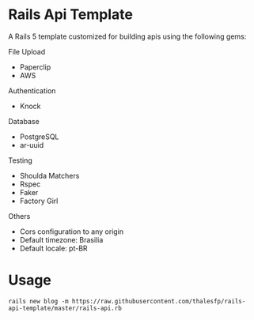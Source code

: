 # Rails Api Template

A Rails 5 template customized for building apis using the following gems:

File Upload

* Paperclip
* AWS

Authentication

* Knock

Database

* PostgreSQL
* ar-uuid

Testing

* Shoulda Matchers
* Rspec
* Faker
* Factory Girl

Others

* Cors configuration to any origin
* Default timezone: Brasilia
* Default locale: pt-BR

# Usage

```rails new blog -m https://raw.githubusercontent.com/thalesfp/rails-api-template/master/rails-api.rb```
